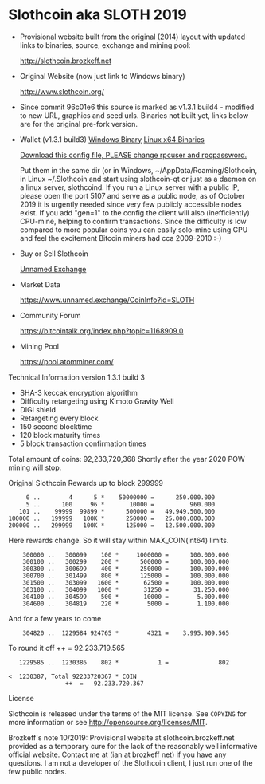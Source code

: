 Slothcoin aka SLOTH 2019
========================

- Provisional website built from the original (2014) layout with updated links to binaries, source, exchange and mining pool:
 
   http://slothcoin.brozkeff.net

- Original Website (now just link to Windows binary)

   http://www.slothcoin.org/
 
 
- Since commit 96c01e6 this source is marked as v1.3.1 build4 - modified to new URL, graphics and seed urls. Binaries not built yet, links below are for the original pre-fork version.

- Wallet (v1.3.1 build3)
   [Windows Binary](http://slothcoin.brozkeff.net/download/SlothCoin-Windows.zip)
   [Linux x64 Binaries](http://slothcoin.brozkeff.net/download/SlothCoin-Linux.zip)

   [Download this config file, PLEASE change rpcuser and rpcpassword.](http://slothcoin.brozkeff.net/download/Slothcoin.conf)
   
   Put them in the same dir (or in Windows, ~/AppData/Roaming/Slothcoin, in Linux ~/.Slothcoin and start using slothcoin-qt or just as a daemon on a linux server, slothcoind. If you run a Linux server with a public IP, please open the port 5107 and serve as a public node, as of October 2019 it is urgently needed since very few publicly accessible nodes exist. If you add "gen=1" to the config the client will also (inefficiently) CPU-mine, helping to confirm transactions. Since the difficulty is low compared to more popular coins you can easily solo-mine using CPU and feel the excitement Bitcoin miners had cca 2009-2010 :-)

- Buy or Sell Slothcoin

   [Unnamed Exchange](https://www.unnamed.exchange/CoinInfo?id=SLOTH)

- Market Data

   https://www.unnamed.exchange/CoinInfo?id=SLOTH

- Community Forum

   https://bitcointalk.org/index.php?topic=1168909.0

- Mining Pool

   https://pool.atomminer.com/


Technical Information version 1.3.1 build 3

+ SHA-3 keccak encryption algorithm
+ Difficulty retargeting using Kimoto Gravity Well
+ DIGI shield
+ Retargeting every block
+ 150 second blocktime
+ 120 block maturity times
+ 5 block transaction confirmation times

Total amount of coins: 92,233,720,368
Shortly after the year 2020 POW mining will stop.

Original Slothcoin Rewards up to block 299999

	     0 ..        4      5 *    50000000 =	   250.000.000
	     5 ..      100     96 *       10000	=	       960.000
	   101 ..    99999  99899 *      500000	=	49.949.500.000
	100000 ..   199999   100K *      250000 =	25.000.000.000
	200000 ..   299999   100K *      125000	=	12.500.000.000

Here rewards change. So it will stay within MAX_COIN(int64) limits.

        300000 ..   300099    100 *     1000000 =	   100.000.000
        300100 ..   300299    200 *      500000	=	   100.000.000
        300300 ..   300699    400 *      250000	=	   100.000.000
        300700 ..   301499    800 *      125000	=	   100.000.000
        301500 ..   303099   1600 *       62500	=	   100.000.000
        303100 ..   304099   1000 *       31250 =	    31.250.000
        304100 ..   304599    500 *       10000 =	     5.000.000
        304600 ..   304819    220 *        5000 =	     1.100.000

And for a few years to come

        304820 ..  1229584 924765 *        4321 =	 3.995.909.565

To round it off				++	=	92.233.719.565

       1229585 ..  1230386    802 *           1	=	           802

    <  1230387, Total 92233720367 * COIN	
					++	=	92.233.720.367

License

Slothcoin is released under the terms of the MIT license. See `COPYING` for more
information or see http://opensource.org/licenses/MIT.

Brozkeff's note 10/2019:
Provisional website at slothcoin.brozkeff.net provided as a temporary cure for the lack of the reasonably well informative official website. Contact me at (ian at brozkeff net) if you have any questions. I am not a developer of the Slothcoin client, I just run one of the few public nodes.
